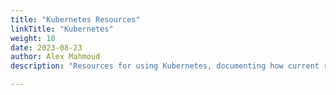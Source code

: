 ```yaml
---
title: "Kubernetes Resources"
linkTitle: "Kubernetes"
weight: 10
date: 2023-08-23
author: Alex Mahmoud
description: "Resources for using Kubernetes, documenting how current resources were deployed, and providing relevant links to further documentation."

---
```


